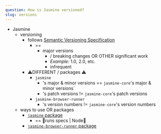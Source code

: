 ```yaml
---
question: How is Jasmine versioned?
slug: versions
---
```


* Jasmine 
  * versioning
    * follows [Semantic Versioning Specification](http://semver.org/)
      * ==
        * major versions
          * / breaking changes OR OTHER significant work
          * _Example:_ 1.0, 2.0, etc.
          * infrequent
    * ⚠️DIFFERENT / packages ⚠️
      * `jasmine`
        * 's major & minor versions == `jasmine-core`'s major & minor versions`
        * 's patch versions != `jasmine-core`'s patch versions
      * `jasmine-browser-runner` 
        * 's version numbers != `jasmine-core`'s version numbers
  * ways to use OR packages
    * [`jasmine` package](https://github.com/jasmine/jasmine-npm)
      * == 👀runs specs | Node👀
    * [`jasmine-browser-runner` package](https://github.com/jasmine/jasmine-browser-runner)
